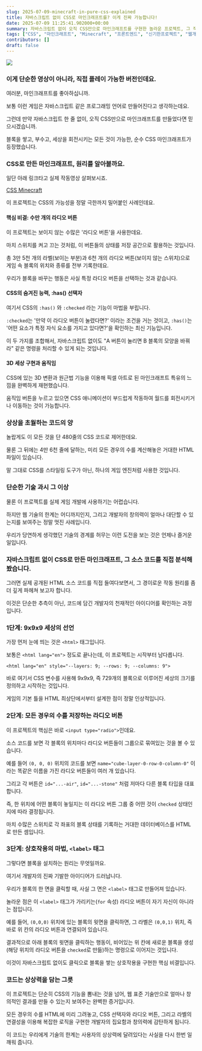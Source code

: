 ```yaml
---
slug: 2025-07-09-minecraft-in-pure-css-explained
title: 자바스크립트 없이 CSS로 마인크래프트를? 이게 진짜 가능합니다!
date: 2025-07-09 11:25:41.902000+00:00
summary: 자바스크립트 없이 오직 CSS만으로 마인크래프트를 구현한 놀라운 프로젝트, 그 작동 원리를 쉽고 재미있게 파헤쳐봅니다.
tags: ["CSS", "마인크래프트", "Minecraft", "프론트엔드", "신기한프로젝트", "웹개발", "코딩"]
contributors: []
draft: false
---
```


![](https://blogger.googleusercontent.com/img/b/R29vZ2xl/AVvXsEimQ_V31YdhrtHjZ2pwXER_EXmW2FHtNaTiYTpVNdUcEIEm_6QUKPuQtV_QByor1PG4Ig1eWq-IeP-c3Q7rvgU244A_jlndu75F8CyYPFPMlJjBplByUEFUcfsVp5mcE40PLsH3WaEP1JH-mkJf7sSdx6Zh7Chyphenhyphen41q8pd6rjfENd-X9ILRus14dz_MZgBY/s16000/%E1%84%89%E1%85%B3%E1%84%8F%E1%85%B3%E1%84%85%E1%85%B5%E1%86%AB%E1%84%89%E1%85%A3%E1%86%BA%202025-07-09%20%E1%84%8B%E1%85%A9%E1%84%92%E1%85%AE%208.27.46.jpg)

### 이게 단순한 영상이 아니라, 직접 플레이 가능한 버전인데요.

여러분, 마인크래프트를 좋아하십니까.

보통 이런 게임은 자바스크립트 같은 프로그래밍 언어로 만들어진다고 생각하는데요.

그런데 만약 자바스크립트 한 줄 없이, 오직 CSS만으로 마인크래프트를 만들었다면 믿으시겠습니까.

블록을 쌓고, 부수고, 세상을 회전시키는 모든 것이 가능한, 순수 CSS 마인크래프트가 등장했습니다.

### CSS로 만든 마인크래프트, 원리를 알아볼까요.

일단 아래 링크타고 실제 작동영상 살펴보시죠.

[CSS Minecraft](https://benjaminaster.com/css-minecraft/)

이 프로젝트는 CSS의 가능성을 정말 극한까지 밀어붙인 사례인데요.

#### 핵심 비결: 수만 개의 라디오 버튼

이 프로젝트는 보이지 않는 수많은 '라디오 버튼'을 사용한데요.

마치 스위치를 켜고 끄는 것처럼, 이 버튼들의 상태를 저장 공간으로 활용하는 것입니다.

총 3만 5천 개의 라벨(보이는 부분)과 6천 개의 라디오 버튼(보이지 않는 스위치)으로 게임 속 블록의 위치와 종류를 전부 기록한데요.

우리가 블록을 바꾸는 행동은 사실 특정 라디오 버튼을 선택하는 것과 같습니다.

#### CSS의 숨겨진 능력, :has() 선택자

여기서 CSS의 `:has()` 와 `:checked` 라는 기능이 마법을 부립니다.

`:checked`는 '만약 이 라디오 버튼이 눌렸다면?' 이라는 조건을 거는 것이고, `:has()`는 '어떤 요소가 특정 자식 요소를 가지고 있다면?'을 확인하는 최신 기능입니다.

이 두 가지를 조합해서, 자바스크립트 없이도 "A 버튼이 눌리면 B 블록의 모양을 바꿔라" 같은 명령을 처리할 수 있게 되는 것입니다.

#### 3D 세상 구현과 움직임

CSS에 있는 3D 변환과 원근법 기능을 이용해 픽셀 아트로 된 마인크래프트 특유의 느낌을 완벽하게 재현했습니다.

움직임 버튼을 누르고 있으면 CSS 애니메이션이 부드럽게 작동하여 월드를 회전시키거나 이동하는 것이 가능합니다.

### 상상을 초월하는 코드의 양

놀랍게도 이 모든 것을 단 480줄의 CSS 코드로 제어한데요.

물론 그 뒤에는 4만 6천 줄에 달하는, 미리 모든 경우의 수를 계산해놓은 거대한 HTML 파일이 있습니다.

말 그대로 CSS를 스타일링 도구가 아닌, 하나의 게임 엔진처럼 사용한 것입니다.

### 단순한 기술 과시 그 이상

물론 이 프로젝트를 실제 게임 개발에 사용하기는 어렵습니다.

하지만 웹 기술의 한계는 어디까지인지, 그리고 개발자의 창의력이 얼마나 대단할 수 있는지를 보여주는 정말 멋진 사례입니다.

우리가 당연하게 생각했던 기술의 경계를 허무는 이런 도전을 보는 것은 언제나 즐거운 일입니다.

### 자바스크립트 없이 CSS로 만든 마인크래프트, 그 소스 코드를 직접 분석해 봤습니다.

그러면 실제 공개된 HTML 소스 코드를 직접 들여다보면서, 그 경이로운 작동 원리를 좀 더 깊게 파헤쳐 보고자 합니다.

이것은 단순한 추측이 아닌, 코드에 담긴 개발자의 천재적인 아이디어를 확인하는 과정입니다.

### 1단계: 9x9x9 세상의 선언

가장 먼저 눈에 띄는 것은 `<html>` 태그입니다.

보통은 `<html lang="en">` 정도로 끝나는데, 이 프로젝트는 시작부터 남다릅니다.

`<html lang="en" style="--layers: 9; --rows: 9; --columns: 9">`

바로 여기서 CSS 변수를 사용해 9x9x9, 즉 729개의 블록으로 이루어진 세상의 크기를 정의하고 시작하는 것입니다.

게임의 기본 틀을 HTML 최상단에서부터 설계한 점이 정말 인상적입니다.

### 2단계: 모든 경우의 수를 저장하는 라디오 버튼

이 프로젝트의 핵심은 바로 `<input type="radio">`인데요.

소스 코드를 보면 각 블록의 위치마다 라디오 버튼들이 그룹으로 묶여있는 것을 볼 수 있습니다.

예를 들어 `(0, 0, 0)` 위치의 코드를 보면 `name="cube-layer-0-row-0-column-0"` 이라는 똑같은 이름을 가진 라디오 버튼들이 여러 개 있습니다.

그리고 각 버튼은 `id="...-air"`, `id="...-stone"` 처럼 저마다 다른 블록 타입을 대표합니다.

즉, 한 위치에 어떤 블록이 놓일지는 이 라디오 버튼 그룹 중 어떤 것이 `checked` 상태인지에 따라 결정됩니다.

마치 수많은 스위치로 각 좌표의 블록 상태를 기록하는 거대한 데이터베이스를 HTML로 만든 셈입니다.

### 3단계: 상호작용의 마법, `<label>` 태그

그렇다면 블록을 설치하는 원리는 무엇일까요.

여기서 개발자의 진짜 기발한 아이디어가 드러납니다.

우리가 블록의 한 면을 클릭할 때, 사실 그 면은 `<label>` 태그로 만들어져 있습니다.

놀라운 점은 이 `<label>` 태그가 가리키는(`for` 속성) 라디오 버튼이 자기 자신이 아니라는 점입니다.

예를 들어, `(0,0,0)` 위치에 있는 블록의 윗면을 클릭하면, 그 라벨은 `(0,0,1)` 위치, 즉 바로 위 칸의 라디오 버튼과 연결되어 있습니다.

결과적으로 아래 블록의 윗면을 클릭하는 행동이, 비어있는 위 칸에 새로운 블록을 생성(해당 위치의 라디오 버튼을 `checked`로 만듦)하는 명령으로 이어지는 것입니다.

이것이 자바스크립트 없이도 클릭으로 블록을 쌓는 상호작용을 구현한 핵심 비결입니다.

### 코드는 상상력을 담는 그릇

이 프로젝트는 단순히 CSS의 기능을 뽐내는 것을 넘어, 웹 표준 기술만으로 얼마나 창의적인 결과를 만들 수 있는지 보여주는 완벽한 증거입니다.

모든 경우의 수를 HTML에 미리 그려놓고, CSS 선택자와 라디오 버튼, 그리고 라벨의 연결성을 이용해 복잡한 로직을 구현한 개발자의 집요함과 창의력에 감탄하게 됩니다.

이 코드는 우리에게 기술의 한계는 사용자의 상상력에 달려있다는 사실을 다시 한번 일깨워 줍니다.
